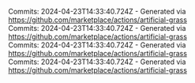 Commits: 2024-04-23T14:33:40.724Z - Generated via https://github.com/marketplace/actions/artificial-grass
<br>
Commits: 2024-04-23T14:33:40.724Z - Generated via https://github.com/marketplace/actions/artificial-grass
<br>
Commits: 2024-04-23T14:33:40.724Z - Generated via https://github.com/marketplace/actions/artificial-grass
<br>
Commits: 2024-04-23T14:33:40.724Z - Generated via https://github.com/marketplace/actions/artificial-grass
<br>
